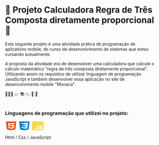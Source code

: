 # 🧮  Projeto Calculadora Regra de Três Composta diretamente proporcional 🧮 
Este seguinte projeto é uma atividade prática de programação de aplicativos mobile, do curso de desenvolvimento de sistemas que estou cursando autualmente.

A proposta da atividade era de desenvolver uma calculadora que calcule o cálculo matemático "regra de três composta diretamente proporcional". Utilizando assim os requisitos de utilizar linguagem de programação JavaScript e também desenvolver essa aplicação no site de desenvolvimento mobile "Monaca".

👩🏻‍🏫 📈 📚 📉  📏 📐

#

### Linguagens de programação que utilizei no projeto:
<img align="center" alt="HTML" height="30" width="40" src="https://raw.githubusercontent.com/devicons/devicon/master/icons/html5/html5-original.svg"> <img align="center" alt="CSS" height="30" width="40" src="https://raw.githubusercontent.com/devicons/devicon/master/icons/css3/css3-original.svg"> <img align="center" alt="Js" height="30" width="40" src="https://raw.githubusercontent.com/devicons/devicon/master/icons/javascript/javascript-plain.svg">

Html / Css / JavaScript
